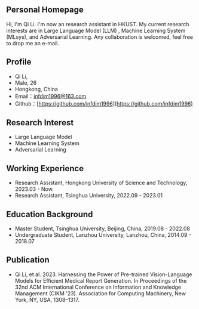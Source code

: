 ## Personal Homepage

Hi, I'm Qi Li. I'm now an research assistant in HKUST. My current research interests are in Large Language Model (LLM) , Machine Learning System (MLsys), and Adversarial Learning. Any collaboration is welcomed, feel free to drop me an e-mail.


## Profile

- Qi Li,
- Male, 26 
- Hongkong, China
- Email：infdim1996@163.com
- Github：[https://github.com/infdim1996](https://github.com/infdim1996)

## Research Interest

- Large Language Model
- Machine Learning System
- Adversarial Learning

## Working Experience

- Research Assistant, Hongkong University of Science and Technology, 2023.03 - Now.
- Research Assistant, Tsinghua University, 2022.09 - 2023.01
  
## Education Background

- Master Student, Tsinghua University, Beijing, China, 2019.08 - 2022.08
- Undergraduate Student, Lanzhou University, Lanzhou, China, 2014.09 - 2018.07
  
## Publication

- Qi Li, et al. 2023. Harnessing the Power of Pre-trained Vision-Language Models for Efficient Medical Report Generation. In Proceedings of the 32nd ACM International Conference on Information and Knowledge Management (CIKM '23). Association for Computing Machinery, New York, NY, USA, 1308–1317.
